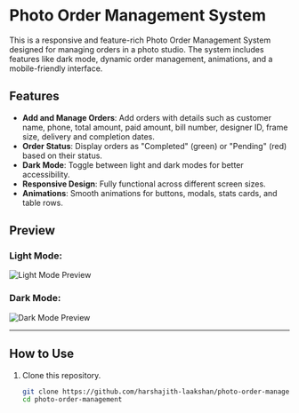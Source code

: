 # Photo Order Management System

This is a responsive and feature-rich Photo Order Management System designed for managing orders in a photo studio. The system includes features like dark mode, dynamic order management, animations, and a mobile-friendly interface.

## Features
- **Add and Manage Orders**: Add orders with details such as customer name, phone, total amount, paid amount, bill number, designer ID, frame size, delivery and completion dates.
- **Order Status**: Display orders as "Completed" (green) or "Pending" (red) based on their status.
- **Dark Mode**: Toggle between light and dark modes for better accessibility.
- **Responsive Design**: Fully functional across different screen sizes.
- **Animations**: Smooth animations for buttons, modals, stats cards, and table rows.

## Preview
### Light Mode:
![Light Mode Preview](https://via.placeholder.com/800x400.png?text=Light+Mode+Preview)

### Dark Mode:
![Dark Mode Preview](https://via.placeholder.com/800x400.png?text=Dark+Mode+Preview)

---

## How to Use
1. Clone this repository.
   ```bash
   git clone https://github.com/harshajith-laakshan/photo-order-management.git
   cd photo-order-management
